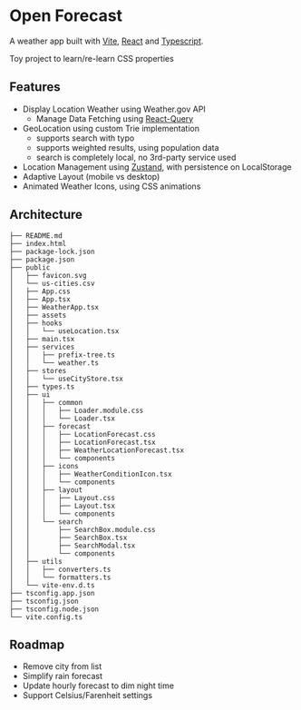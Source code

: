 # Open Forecast

A weather app built with [Vite](https://vitejs.dev/), [React](https://react.dev/) and [Typescript](https://www.typescriptlang.org/).

Toy project to learn/re-learn CSS properties

## Features

- Display Location Weather using Weather.gov API
  - Manage Data Fetching using [React-Query](https://tanstack.com/query/v3)
- GeoLocation using custom Trie implementation
  - supports search with typo
  - supports weighted results, using population data
  - search is completely local, no 3rd-party service used
- Location Management using [Zustand](https://github.com/pmndrs/zustand), with persistence on LocalStorage
- Adaptive Layout (mobile vs desktop)
- Animated Weather Icons, using CSS animations

## Architecture

```
├── README.md
├── index.html
├── package-lock.json
├── package.json
├── public
│   ├── favicon.svg
│   └── us-cities.csv
│   ├── App.css
│   ├── App.tsx
│   ├── WeatherApp.tsx
│   ├── assets
│   ├── hooks
│   │   └── useLocation.tsx
│   ├── main.tsx
│   ├── services
│   │   ├── prefix-tree.ts
│   │   └── weather.ts
│   ├── stores
│   │   └── useCityStore.tsx
│   ├── types.ts
│   ├── ui
│   │   ├── common
│   │   │   ├── Loader.module.css
│   │   │   └── Loader.tsx
│   │   ├── forecast
│   │   │   ├── LocationForecast.css
│   │   │   ├── LocationForecast.tsx
│   │   │   ├── WeatherLocationForecast.tsx
│   │   │   └── components
│   │   ├── icons
│   │   │   ├── WeatherConditionIcon.tsx
│   │   │   └── components
│   │   ├── layout
│   │   │   ├── Layout.css
│   │   │   ├── Layout.tsx
│   │   │   └── components
│   │   └── search
│   │       ├── SearchBox.module.css
│   │       ├── SearchBox.tsx
│   │       ├── SearchModal.tsx
│   │       └── components
│   ├── utils
│   │   ├── converters.ts
│   │   └── formatters.ts
│   └── vite-env.d.ts
├── tsconfig.app.json
├── tsconfig.json
├── tsconfig.node.json
└── vite.config.ts
```

## Roadmap

- Remove city from list
- Simplify rain forecast
- Update hourly forecast to dim night time
- Support Celsius/Farenheit settings
